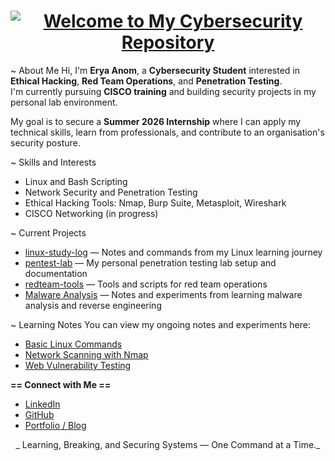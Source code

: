 <h1 align="center">
  <a href="https://git.io/typing-svg">
    <img src="https://readme-typing-svg.herokuapp.com?color=FF0000&size=32&center=true&vCenter=true&width=800&lines=Welcome+to+My+Cybersecurity+Repository" alt="Welcome to My Cybersecurity Repository">
  </a>
</h1>








~ About Me
Hi, I'm **Erya Anom**, a **Cybersecurity Student** interested in **Ethical Hacking**, **Red Team Operations**, and **Penetration Testing**.  
I'm currently pursuing **CISCO training** and building security projects in my personal lab environment.

My goal is to secure a **Summer 2026 Internship** where I can apply my technical skills, learn from professionals, and contribute to an organisation's security posture.



~ Skills and Interests
- Linux and Bash Scripting  
- Network Security and Penetration Testing  
- Ethical Hacking Tools: Nmap, Burp Suite, Metasploit, Wireshark  
- CISCO Networking (in progress)  



~ Current Projects
- [linux-study-log](https://github.com/eryanom/linux-study-log) — Notes and commands from my Linux learning journey  
- [pentest-lab](https://github.com/eryanom/Penetration-Testing-Lab) — My personal penetration testing lab setup and documentation  
- [redteam-tools](#) — Tools and scripts for red team operations
- [Malware Analysis](#) — Notes and experiments from learning malware analysis and reverse engineering



~ Learning Notes
You can view my ongoing notes and experiments here:  
- [Basic Linux Commands](https://github.com/eryanom/linux-study-log/blob/main/linux_commands.md)  
- [Network Scanning with Nmap](#)  
- [Web Vulnerability Testing](#)  



**== Connect with Me ==**
- [LinkedIn](https://www.linkedin.com/in/eryary/)  
- [GitHub](https://github.com/eryanom)  
- [Portfolio / Blog](https://github.com/eryanom/eryanom.github.io)



<p align="center">
_  Learning, Breaking, and Securing Systems — One Command at a Time._
</p>
